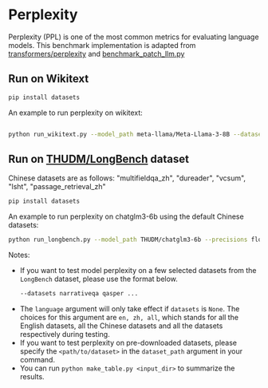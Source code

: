 # Perplexity
Perplexity (PPL) is one of the most common metrics for evaluating language models. This benchmark implementation is adapted from [transformers/perplexity](https://huggingface.co/docs/transformers/perplexity#perplexity-of-fixed-length-models) and [benchmark_patch_llm.py](https://github.com/insuhan/hyper-attn/blob/main/benchmark_patch_llm.py) 

## Run on Wikitext

```bash
pip install datasets
```
An example to run perplexity on wikitext:
```bash

python run_wikitext.py --model_path meta-llama/Meta-Llama-3-8B --dataset path=wikitext,name=wikitext-2-raw-v1 --precision sym_int4 --device xpu --stride 512 --max_length 4096

```

## Run on [THUDM/LongBench](https://github.com/THUDM/LongBench) dataset

Chinese datasets are as follows:
"multifieldqa_zh", "dureader", "vcsum", "lsht", "passage_retrieval_zh"

```bash
pip install datasets
```

An example to run perplexity on chatglm3-6b using the default Chinese datasets:
```bash
python run_longbench.py --model_path THUDM/chatglm3-6b --precisions float16 sym_int4 --device xpu --language zh
```

Notes:
- If you want to test model perplexity on a few selected datasets from the `LongBench` dataset, please use the format below.
  ```bash
  --datasets narrativeqa qasper ...
  ```
- The `language` argument will only take effect if `datasets` is `None`. The choices for this argument are `en, zh, all`, which stands for all the English datasets, all the Chinese datasets and all the datasets respectively during testing.
- If you want to test perplexity on pre-downloaded datasets, please specify the `<path/to/dataset>` in the `dataset_path` argument in your command.
- You can run `python make_table.py <input_dir>` to summarize the results.
